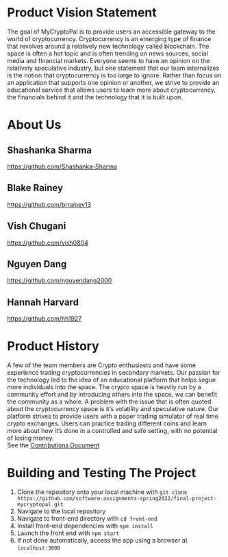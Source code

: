 # Product Vision Statement
The goal of MyCryptoPal is to provide users an accessible gateway to the world of cryptocurrency. Cryptocurrency is an emerging type of finance that revolves around a relatively new technology called blockchain. The space is often a hot topic and is often trending on news sources, social media and financial markets. Everyone seems to have an opinion on the relatively speculative industry, but one statement that our team internalizes is the notion that cryptocurrency is too large to ignore. Rather than focus on an application that supports one opinion or another, we strive to provide an educational service that allows users to learn more about cryptocurrency, the financials behind it and the technology that it is built upon. 

# About Us
 ## Shashanka Sharma
https://github.com/Shashanka-Sharma

## Blake Rainey
https://github.com/brrainey13

## Vish Chugani
https://github.com/vish0804

## Nguyen Dang
https://github.com/nguyendang2000

## Hannah Harvard
https://github.com/hh1927


# Product History
A few of the team members are Crypto enthusiasts and have some experience trading cryptocurrencies in secondary markets. Our passion for the technology led to the idea of an educational platform that helps segue more individuals into the space. The crypto space is heavily run by a community effort and by introducing others into the space, we can benefit the community as a whole. A problem with the issue that is often quoted about the cryptocurrency space is it’s volatility and speculative nature. Our platform strives to provide users with a paper trading simulator of real time crypto exchanges. Users can practice trading different coins and learn more about how it’s done in a controlled and safe setting, with no potential of losing money.  
See the [Contributions Document](./CONTRIBUTING.md) 

# Building and Testing The Project
1. Clone the repository onto your local machine with ```git clone https://github.com/software-assignments-spring2022/final-project-mycryptopal.git```
2. Navigate to the local repository
3. Navigate to front-end directory with ```cd front-end```
4. Install front-end dependencies with ```npm install```
5. Launch the front end with ```npm start```
6. If not done automatically, access the app using a browser at ```localhost:3000```